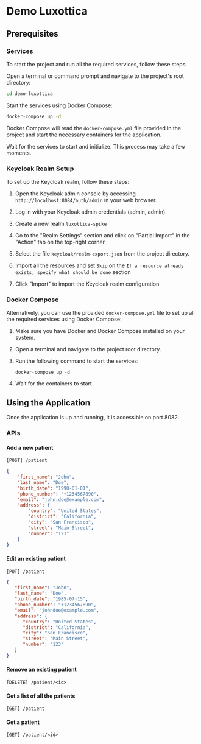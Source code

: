# Demo Luxottica

## Prerequisites

### Services

To start the project and run all the required services, follow these steps:

Open a terminal or command prompt and navigate to the project's root directory:

```bash
cd demo-luxottica
```
Start the services using Docker Compose:

```bash
docker-compose up -d
```
Docker Compose will read the `docker-compose.yml` file provided in the project and start the necessary containers for the application.

Wait for the services to start and initialize. This process may take a few moments.

### Keycloak Realm Setup

To set up the Keycloak realm, follow these steps:
1. Open the Keycloak admin console by accessing `http://localhost:8084/auth/admin` in your web browser.

2. Log in with your Keycloak admin credentials (admin, admin).

3. Create a new realm `luxottica-spike`

4. Go to the "Realm Settings" section and click on "Partial Import" in the "Action" tab on the top-right corner.

5. Select the file `keycloak/realm-export.json` from the project directory.

6. Import all the resources and set `Skip` on the `If a resource already exists, specify what should be done` section

7. Click "Import" to import the Keycloak realm configuration.

### Docker Compose

Alternatively, you can use the provided `docker-compose.yml` file to set up all the required services using Docker Compose:

1. Make sure you have Docker and Docker Compose installed on your system.

2. Open a terminal and navigate to the project root directory.

3. Run the following command to start the services:

   ```shell
   docker-compose up -d
   ```

4. Wait for the containers to start

## Using the Application

Once the application is up and running, it is accessible on port 8082.

### APIs

#### Add a new patient
`[POST] /patient`
```json
{
	"first_name": "John",
	"last_name": "Doe",
	"birth_date": "1990-01-01",
	"phone_number": "+1234567890",
	"email": "john.doe@example.com",
	"address": {
		"country": "United States",
		"district": "California",
		"city": "San Francisco",
		"street": "Main Street",
		"number": "123"
	}
}
```

#### Edit an existing patient
`[PUT] /patient`
```json
{
   "first_name": "John",
   "last_name": "Doe",
   "birth_date": "1985-07-15",
   "phone_number": "+1234567890",
   "email": "johndoe@example.com",
   "address": {
      "country": "United States",
      "district": "California",
      "city": "San Francisco",
      "street": "Main Street",
      "number": "123"
   }
}
```

#### Remove an existing patient
`[DELETE] /patient/<id>`

#### Get a list of all the patients
`[GET] /patient`

#### Get a patient
`[GET] /patient/<id>`